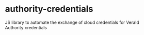 # authority-credentials
JS library to automate the exchange of cloud credentials for VeraId Authority credentials
